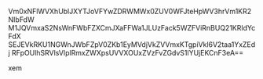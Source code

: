 Vm0xNFlWVXhUblJXYTJoVFYwZDRWMWx0ZUV0WFJteHpWV3hrVm1KR2NIbFdW
M1JQVmxaS2NsWnFWbFZXCmJXaFFWa1JLUzFack5WZFViRnBUQ21KRldYcFdX
SEJEVkRKU1NGWnJWbFZpV0ZKb1EyMVdjVkZVVmxKTgpiVkl6V2taa1YxZEdj
RFpOUlhSRVlsVlplRmxZWXpsUVVXOUxZVzFvZGdvS1lYUjEKCnF3eA==

xem